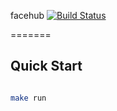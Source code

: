 facehub [![Build Status](https://travis-ci.org/shigotonogo/facehub.svg?branch=master)](https://travis-ci.org/shigotonogo/facehub)

=======

## Quick Start

``` sh

make run

```

